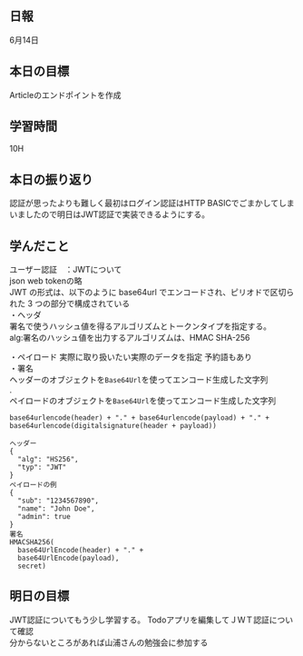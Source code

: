 ## 日報
6月14日

## 本日の目標
Articleのエンドポイントを作成

## 学習時間
10H

## 本日の振り返り
認証が思ったよりも難しく最初はログイン認証はHTTP BASICでごまかしてしまいましたので明日はJWT認証で実装できるようにする。

## 学んだこと
ユーザー認証　：JWTについて<br>
json web tokenの略<br>
JWT の形式は、以下のように base64url でエンコードされ、ピリオドで区切られた 3 つの部分で構成されている<br>
・ヘッダ<br>
  署名で使うハッシュ値を得るアルゴリズムとトークンタイプを指定する。<br>
   alg:署名のハッシュ値を出力するアルゴリズムは、HMAC SHA-256
   
・ペイロード
  実際に取り扱いたい実際のデータを指定
  予約語もあり<br>
・署名<br>
  ヘッダーのオブジェクトを`Base64Url`を使ってエンコード生成した文字列<br>
  . <br>
  ペイロードのオブジェクトを`Base64Url`を使ってエンコード生成した文字列

```
base64urlencode(header) + "." + base64urlencode(payload) + "." + base64urlencode(digitalsignature(header + payload)) 

ヘッダー
{
  "alg": "HS256",
  "typ": "JWT"
}
ペイロードの例
{
  "sub": "1234567890",
  "name": "John Doe",
  "admin": true
}
署名
HMACSHA256(
  base64UrlEncode(header) + "." +
  base64UrlEncode(payload),
  secret)

```

## 明日の目標
JWT認証についてもう少し学習する。
Todoアプリを編集してＪＷＴ認証について確認<br>
分からないところがあれば山浦さんの勉強会に参加する

